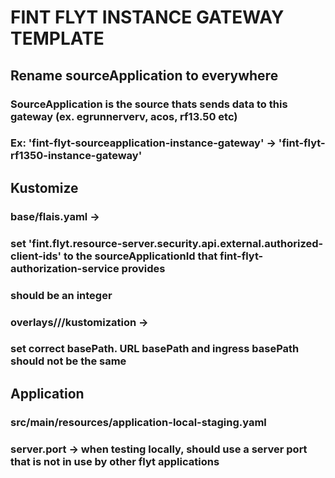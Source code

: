 # FINT FLYT INSTANCE GATEWAY TEMPLATE

## Rename sourceApplication to <name of sourceApplication> everywhere
### SourceApplication is the source thats sends data to this gateway (ex. egrunnerverv, acos, rf13.50 etc)
### Ex: 'fint-flyt-sourceapplication-instance-gateway' -> 'fint-flyt-rf1350-instance-gateway'

## Kustomize
### base/flais.yaml -> 
###     set 'fint.flyt.resource-server.security.api.external.authorized-client-ids' to the sourceApplicationId that fint-flyt-authorization-service provides
###     should be an integer
### overlays/<orgId>/<env>/kustomization -> 
###     set correct basePath. URL basePath and ingress basePath should not be the same


## Application
### src/main/resources/application-local-staging.yaml
###     server.port -> when testing locally, should use a server port that is not in use by other flyt applications